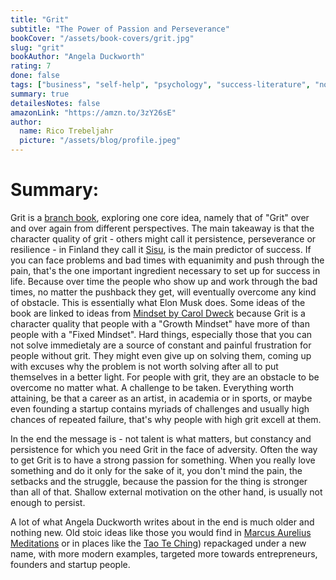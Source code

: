 ```yaml
---
title: "Grit"
subtitle: "The Power of Passion and Perseverance"
bookCover: "/assets/book-covers/grit.jpg"
slug: "grit"
bookAuthor: "Angela Duckworth"
rating: 7
done: false
tags: ["business", "self-help", "psychology", "success-literature", "non-fiction"]
summary: true
detailesNotes: false
amazonLink: "https://amzn.to/3zY26sE"
author:
  name: Rico Trebeljahr
  picture: "/assets/blog/profile.jpeg"
---
```


# Summary: 

Grit is a [branch book](#TODO), exploring one core idea, namely that of "Grit" over and over again from different perspectives. The main takeaway is that the character quality of grit - others might call it persistence, perseverance or resilience - in Finland they call it [Sisu](https://en.wikipedia.org/wiki/Sisu), is the main predictor of success. If you can face problems and bad times with equanimity and push through the pain, that's the one important ingredient necessary to set up for success in life. Because over time the people who show up and work through the bad times, no matter the pushback they get, will eventually overcome any kind of obstacle. This is essentially what Elon Musk does. Some ideas of the book are linked to ideas from [Mindset by Carol Dweck](#TODO) because Grit is a character quality that people with a "Growth Mindset" have more of than people with a "Fixed Mindset". Hard things, especially those that you can not solve immedietaly are a source of constant and painful frustration for people without grit. They might even give up on solving them, coming up with excuses why the problem is not worth solving after all to put themselves in a better light. For people with grit, they are an obstacle to be overcome no matter what. A challenge to be taken. Everything worth attaining, be that a career as an artist, in academia or in sports, or maybe even founding a startup  contains myriads of challenges and usually high chances of repeated failure, that's why people with high grit excell at them. 

In the end the message is - not talent is what matters, but constancy and persistence for which you need Grit in the face of adversity. Often the way to get Grit is to have a strong passion for something. When you really love something and do it only for the sake of it, you don't mind the pain, the setbacks and the struggle, because the passion for the thing is stronger than all of that. Shallow external motivation on the other hand, is usually not enough to persist. 

A lot of what Angela Duckworth writes about in the end is much older and nothing new. Old stoic ideas like those you would find in [Marcus Aurelius Meditations](#TODO) or in places like the [Tao Te Ching](#TODO)) repackaged under a new name, with more modern examples, targeted more towards entrepreneurs, founders and startup people.